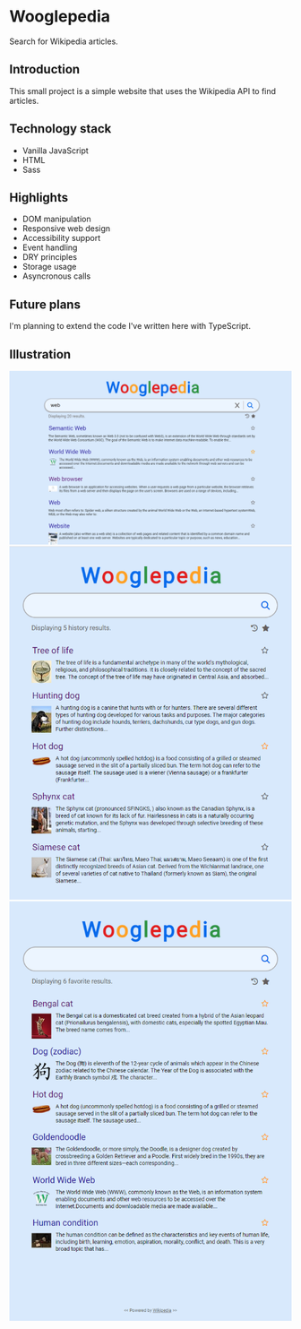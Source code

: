 # Wooglepedia
Search for Wikipedia articles.

## Introduction
This small project is a simple website that uses the Wikipedia API to find articles.

## Technology stack
- Vanilla JavaScript
- HTML
- Sass

## Highlights
- DOM manipulation
- Responsive web design
- Accessibility support
- Event handling
- DRY principles
- Storage usage
- Asyncronous calls

## Future plans
I'm planning to extend the code I've written here with TypeScript.

## Illustration
![Search results](./img/search.png)
![History results](./img/historyList.png)
![Favorite results](./img/favoriteList.png)
